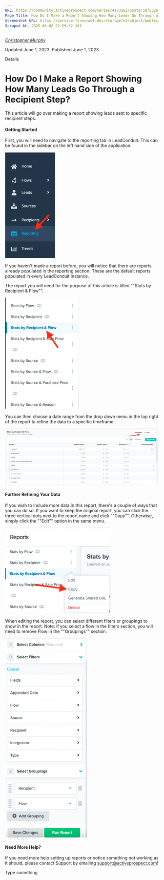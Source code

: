 ```yaml
---
URL: https://community.activeprospect.com/series/4173161/posts/5075326-how-do-i-make-a-report-showing-how-many-leads-go-through-a-recipient-step
Page Title: How Do I Make a Report Showing How Many Leads Go Through a Recipient Step?
Screenshot URL: https://service.firecrawl.dev/storage/v1/object/public/media/screenshot-3f5d93c9-b050-449a-b042-38c7e9a03da7.png
Scraped At: 2025-06-02 22:29:32.183
---
```



[_Christopher Murphy_](https://community.activeprospect.com/memberships/8598466-christopher-murphy)

Updated June 1, 2023. Published June 1, 2023.

Details

# How Do I Make a Report Showing How Many Leads Go Through a Recipient Step?

This article will go over making a report showing leads sent to specific recipient steps.

#### Getting Started

First, you will need to navigate to the reporting tab in LeadConduit. This can be found in the sidebar on the left hand side of the application.

![](images/image-1.png)

If you haven't made a report before, you will notice that there are reports already populated in the reporting section. These are the default reports populated in every LeadConduit instance.

The report you will need for the purpose of this article is titled ""Stats by Recipient & Flow"".

![](images/image-2.png)

You can then choose a date range from the drop down menu in the top right of the report to refine the data to a specific timeframe.

![](images/image-3.png)

#### Further Refining Your Data

If you wish to include more data in this report, there's a couple of ways that you can do so. If you want to keep the original report, you can click the three vertical dots next to the report name and click ""Copy"". Otherwise, simply click the ""Edit"" option in the same menu.

![](images/image-4.png)

When editing the report, you can select different filters or groupings to show in the report. Note: If you select a flow in the filters section, you will need to remove Flow in the ""Groupings"" section.

![](images/image-5.png)

#### Need More Help?

If you need more help setting up reports or notice something not working as it should, please contact Support by emailing [support@activeprospect.com](mailto:support@activeprospect.com)!

Type something
